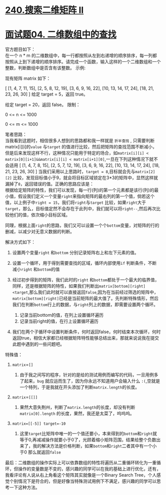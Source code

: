 # [240.搜索二维矩阵 II](https://leetcode-cn.com/problems/search-a-2d-matrix-ii/)
# [面试题04. 二维数组中的查找](https://leetcode-cn.com/problems/er-wei-shu-zu-zhong-de-cha-zhao-lcof/)
官方题目如下：  
在一个 n * m 的二维数组中，每一行都按照从左到右递增的顺序排序，每一列都按照从上到下递增的顺序排序。请完成一个函数，输入这样的一个二维数组和一个整数，判断数组中是否含有该整数。
示例:

现有矩阵 matrix 如下：

[
  [1,   4,  7, 11, 15],
  [2,   5,  8, 12, 19],
  [3,   6,  9, 16, 22],
  [10, 13, 14, 17, 24],
  [18, 21, 23, 26, 30]
]
给定 target = 5，返回 true。

给定 target = 20，返回 false。
限制：

0 <= n <= 1000

0 <= m <= 1000

笔者思路：  
当我看到这题时，相信很多人想到的思路都和我一样就是 `折半查找` , 只需要判断matrix[i][i]的`value` 与`target` 的值进行比较，然后把矩阵的查找范围不断减小，但是后来发现这样不行，这种情况只能用于特定的场合，如`matrix[i][i] < matrix[0][i+1]&&matrix[i][i] < matrix[i+1][0]`,一旦在下列这种情况下就不会适用
[
  [1,   4,  7,  8, 15],
  [2,   5,  7, 12, 19],
  [3,   6,  9, 16, 22],
  [10, 13, 14, 17, 24],
  [18, 21, 23, 26, 30]
]
当我们采用以上思路时，`target = 8`,目标就会先与`matrix[2][2]` 比较，发现目标值小于9，就会将目标区域锁定在3*3的矩阵中，显然这样就漏掉了`8`，返回错误的值。正确的思路应该是：  
根据给定矩阵的特性，我们可以发现，每一行(列)的第一个元素都是该行(列)的最小值，假设我们定义一个变量`right`来指向矩阵的最右列的第一个值，倘若这个值，以上例子中`right = 15`，我们将`right`与`target` 比较，如果`right`大于`target`，那么，目标值定然不会存在于此列中，我们就可以将`right--`,然后再次比较他们的值，依次缩小目标区域。  

同理，根据上面`right`的思路，我们又可以设置一个个`bottom`变量，对矩阵的行的删减，以减少对无意义数据的判断。

解决方式如下：  
1. 设置两个变量`right` 和`bottom` 分别记录矩阵右上和左下元素的值。
2. 设置一个循环，用于得到需要查找的区域，循环内部使用`if` 判断条件，不断减小`right` 和`bottom`的值
3. 经过初步得到的矩阵，我们此时的`right` 和`bottom`都处于一个最大的临界值，同样，还是根据矩阵的特性，如果我们判断出`matrix[bottom][right]<target`,那么我们此时就可以直接返回`false`,因为在当前经过筛选的矩阵中，`matrix[bottom][right]`已经是当前矩阵的最大值了。先判断特殊情形，然后我们在判断`bottom`行上的数据，与`right`列上的数据，即需要设置两个循环。
   1. 记录当前bottom的值，在列上设置循环遍历
   2. 记录当前right的值，在行上设置循环遍历

4. 我们在两个子循环中设置判断条件，何时返回false，何时结束本次循环，何时返回true，相信大家都已经根据矩阵特性能够总结出来，那就来说说我在提交此题中遇到的一些问题吧。  

特殊值：
1.  `matrix`=`[]`
    1.  由于我之间写的程序，针对的是给的测试用例而编写的代码，一旦用例多了起来，`bug` 就应运而生了，因为你永远不知道用户会输入什么 `:(`,空就是一个特列，于是我就在开头添加了判断`matrix.length`的长度。

2.  `matrix`=`[[]]`
    1.  果然大意失荆州，判断了`matrix.length`的长度，却没有判断`matrix[0].length` 的长度，果然，我还是太菜了，呜呜呜。

3.  `matrix=[[-5]] target=-10`
    1.  这里`target`比矩阵中唯一的一个值还要小，本来得到的`bottom`和`right`就等于0,再减减操作就要小于0了，光顾着缩小矩阵范围，结果给整个负数出来了，我的解决方法是价格判断，如果`bottom`和`right`二者其中有一个小于0 那么就返回`false`

最后：二维数组的操作实际上可以依靠数组的特性将遍历从二重循环转化为一重循环，但操作的变量数是不变的，感兴趣的同学可以在我的基础上进行优化，还有，我看评论有人说从右上角看这个矩阵其实就像是一个Binary Search Tree，个人感觉个别情况下是符合的，但是好像当特殊测试用例下不满足，感兴趣的同学可以思考一下这种方法。